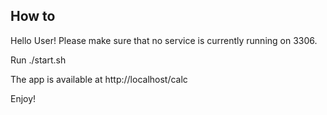 ## How to

Hello User!
Please make sure that no service is currently running on 3306.

Run ./start.sh

The app is available at http://localhost/calc

Enjoy!
